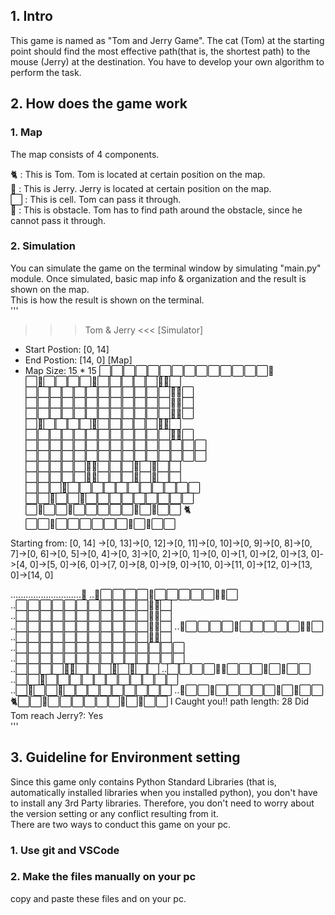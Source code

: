 ## 1. Intro
This game is named as "Tom and Jerry Game". The cat (Tom) at the starting point should find the most effective path(that is, the shortest path) to the mouse (Jerry) at the destination. You have to develop your own algorithm to perform the task. 

## 2. How does the game work
### 1. Map  
The map consists of 4 components.  
  
🐈 : This is Tom. Tom is located at certain position on the map.  
🐀 : This is Jerry. Jerry is located at certain position on the map.  
⬜ : This is cell. Tom can pass it through.  
🔵 : This is obstacle. Tom has to find path around the obstacle, since he cannot pass it through.  

### 2. Simulation
You can simulate the game on the terminal window by simulating "main.py" module. Once simulated, basic map info & organization and the result is shown on the map.  
This is how the result is shown on the terminal.  
'''
  >>> Tom & Jerry <<< 
  [Simulator]
  - Start Postion: [0, 14]
  - End Postion: [14, 0]
  [Map]
  - Map Size: 15 * 15
  ⬜⬜⬜⬜⬜⬜⬜⬜⬜⬜⬜⬜⬜⬜🐀
  ⬜🔵⬜⬜⬜⬜🔵⬜⬜⬜⬜⬜🔵🔵⬜
  ⬜⬜⬜⬜⬜⬜⬜⬜⬜⬜⬜⬜🔵🔵⬜
  ⬜⬜⬜⬜⬜⬜⬜⬜⬜⬜⬜⬜🔵🔵⬜
  ⬜⬜⬜⬜⬜⬜⬜⬜⬜⬜⬜⬜🔵🔵⬜
  ⬜🔵⬜⬜⬜⬜🔵⬜⬜⬜⬜⬜🔵🔵⬜
  ⬜⬜⬜⬜⬜⬜⬜⬜⬜⬜⬜⬜🔵🔵⬜
  ⬜⬜⬜⬜⬜⬜⬜⬜⬜⬜⬜⬜⬜⬜⬜
  ⬜⬜⬜⬜⬜⬜⬜⬜⬜⬜⬜⬜⬜⬜⬜
  ⬜⬜⬜⬜⬜🔵🔵⬜⬜⬜🔵⬜🔵⬜⬜
  ⬜⬜⬜⬜⬜🔵🔵⬜⬜⬜🔵⬜🔵⬜⬜
  ⬜⬜⬜🔵⬜⬜⬜⬜⬜⬜⬜⬜⬜⬜⬜
  ⬜⬜🔵⬜⬜🔵⬜⬜⬜⬜⬜⬜⬜⬜⬜
  ⬜🔵⬜⬜🔵⬜⬜⬜⬜⬜🔵⬜🔵⬜⬜
  🐈⬜⬜🔵⬜⬜⬜⬜⬜⬜🔵⬜🔵⬜⬜

  Starting from: [0, 14]
  ->[0, 13]->[0, 12]->[0, 11]->[0, 10]->[0, 9]->[0, 8]->[0, 7]->[0, 6]->[0, 5]->[0, 4]->[0, 3]->[0, 2]->[0, 1]->[0, 
  0]->[1, 0]->[2, 0]->[3, 0]->[4, 0]->[5, 0]->[6, 0]->[7, 0]->[8, 0]->[9, 0]->[10, 0]->[11, 0]->[12, 0]->[13, 0]->[14, 0]

  ............................🐀
  ..🔵⬜⬜⬜⬜🔵⬜⬜⬜⬜⬜🔵🔵⬜
  ..⬜⬜⬜⬜⬜⬜⬜⬜⬜⬜⬜🔵🔵⬜
  ..⬜⬜⬜⬜⬜⬜⬜⬜⬜⬜⬜🔵🔵⬜
  ..⬜⬜⬜⬜⬜⬜⬜⬜⬜⬜⬜🔵🔵⬜
  ..🔵⬜⬜⬜⬜🔵⬜⬜⬜⬜⬜🔵🔵⬜
  ..⬜⬜⬜⬜⬜⬜⬜⬜⬜⬜⬜🔵🔵⬜
  ..⬜⬜⬜⬜⬜⬜⬜⬜⬜⬜⬜⬜⬜⬜
  ..⬜⬜⬜⬜⬜⬜⬜⬜⬜⬜⬜⬜⬜⬜
  ..⬜⬜⬜⬜🔵🔵⬜⬜⬜🔵⬜🔵⬜⬜
  ..⬜⬜⬜⬜🔵🔵⬜⬜⬜🔵⬜🔵⬜⬜
  ..⬜⬜🔵⬜⬜⬜⬜⬜⬜⬜⬜⬜⬜⬜
  ..⬜🔵⬜⬜🔵⬜⬜⬜⬜⬜⬜⬜⬜⬜
  ..🔵⬜⬜🔵⬜⬜⬜⬜⬜🔵⬜🔵⬜⬜
  🐈⬜⬜🔵⬜⬜⬜⬜⬜⬜🔵⬜🔵⬜⬜
  I Caught you!!
  path length: 28
  Did Tom reach Jerry?: Yes  
'''
## 3. Guideline for Environment setting
Since this game only contains Python Standard Libraries (that is, automatically installed libraries when you installed python), you don't have to install any 3rd Party libraries. Therefore, you don't need to worry about the version setting or any conflict resulting from it.  
There are two ways to conduct this game on your pc.  
### 1. Use git and VSCode

### 2. Make the files manually on your pc  
copy and paste these files and on your pc.

